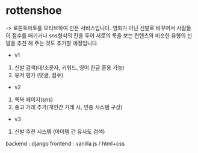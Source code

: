 # rottenshoe

-> 로튼토마토를 모티브하여 만든 서비스입니다. 영화가 아닌 신발로 바꾸어서 사람들이 점수를 매기거나 sns형식의 칸을 두어 서로의 룩을 보는 컨텐츠와 
비슷한 유형의 신발을 추천 해 주는 것도 추가할 예정입니다.


- v1 
1) 신발 검색(대/소문자, 키워드, 영어 한글 혼용 가능)
2) 유저 평가 (댓글, 점수)

- v2
1) 룩북 페이지(sns)
2) 중고 거래 추가(개인간 거래 시, 인증 시스템 구상)

- v3
1) 신발 추천 시스템 (아이템 간 유사도 검색)


backend : django
frontend : vanilla js / html+css
